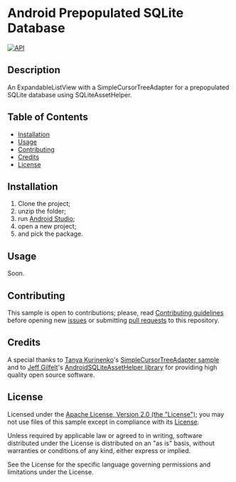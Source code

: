 # Android Prepopulated SQLite Database

[![API](https://img.shields.io/badge/API-17%2B-brightgreen.svg?style=flat)](https://developer.android.com/about/versions/android-4.2)

## Description
An ExpandableListView with a SimpleCursorTreeAdapter for a prepopulated SQLite database using SQLiteAssetHelper.

## Table of Contents
* [Installation](#installation)
* [Usage](#usage)
* [Contributing](#contributing)
* [Credits](#credits)
* [License](#license)

## Installation
1. Clone the project;
2. unzip the folder;
3. run [Android Studio](https://d.android.com/studio/);
4. open a new project;
5. and pick the package.

## Usage
Soon.

## Contributing
This sample is open to contributions; please, read [Contributing guidelines](/CONTRIBUTING.md) before opening new [issues](https://github.com/QuaestioOrg/kotlin-converted-webview/issues) or submitting [pull requests](https://github.com/QuaestioOrg/kotlin-converted-webview/pulls) to this repository.

## Credits
A special thanks to [Tanya Kurinenko](https://github.com/tkurinenko)'s [SimpleCursorTreeAdapter sample](https://github.com/tkurinenko/strandr/tree/master/SimpleCursorTreeAdapter) and to [Jeff Gilfelt](https://github.com/jgilfelt)'s [AndroidSQLiteAssetHelper library](https://github.com/jgilfelt/android-sqlite-asset-helper) for providing high quality open source software.

## License
Licensed under the [Apache License, Version 2.0 (the "License")](http://www.apache.org/licenses/LICENSE-2.0); you may not use files of this sample except in compliance with its [License](/LICENSE).

Unless required by applicable law or agreed to in writing, software distributed under the License is distributed on an "as is" basis, without warranties or conditions of any kind, either express or implied.

See the License for the specific language governing permissions and limitations under the License.
